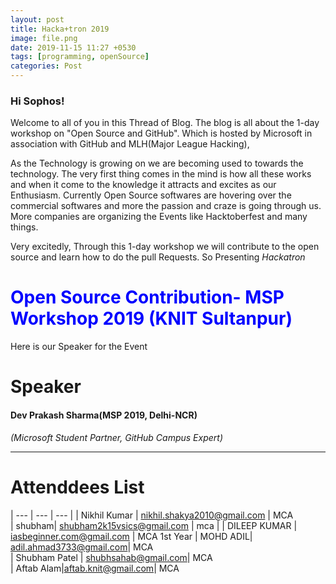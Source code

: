```yaml
---
layout: post
title: Hacka+tron 2019
image: file.png
date: 2019-11-15 11:27 +0530
tags: [programming, openSource]
categories: Post
---
```



### Hi Sophos!

Welcome to all of you in this Thread of Blog. The blog is all about the 1-day workshop on "Open Source and GitHub". Which is hosted by Microsoft in association with GitHub and MLH(Major League Hacking),

As the Technology is growing on we are becoming used to towards the technology. The very first thing comes in the mind is how all these works and when it come to the knowledge it attracts and excites as our Enthusiasm.
Currently Open Source softwares are hovering over the commercial softwares and more the passion and craze is going through us. More companies are organizing the Events like Hacktoberfest and many things.

Very excitedly, Through this 1-day workshop we will contribute to the open source and learn how to do the pull Requests.
So Presenting  _*Hackatron*_ 


# <span style="color:blue"> Open Source Contribution- MSP Workshop 2019 (KNIT Sultanpur)</span>

Here is our Speaker for the Event 

# Speaker 

#### Dev Prakash Sharma(MSP 2019, Delhi-NCR)
   _(Microsoft Student Partner, GitHub Campus Expert)_ 



___




# Attenddees List 
| --- | --- | --- |
| Nikhil Kumar | nikhil.shakya2010@gmail.com | MCA  
| shubham| shubham2k15vsics@gmail.com | mca |
| DILEEP KUMAR | iasbeginner.com@gmail.com | MCA 1st Year
| MOHD ADIL| adil.ahmad3733@gmail.com| MCA  
| Shubham Patel | shubhsahab@gmail.com| MCA  
| Aftab Alam|aftab.knit@gmail.com| MCA  


